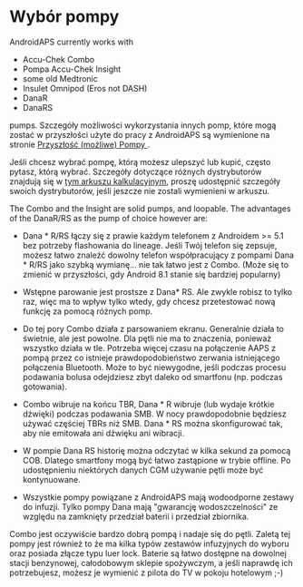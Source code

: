 # Wybór pompy

AndroidAPS currently works with

* Accu-Chek Combo
* Pompa Accu-Chek Insight
* some old Medtronic
* Insulet Omnipod (Eros not DASH)
* DanaR
* DanaRS 

pumps. Szczegóły możliwości wykorzystania innych pomp, które mogą zostać w przyszłości użyte do pracy z AndroidAPS są wymienione na stronie [ Przyszłość (możliwe) Pompy ](Future-possible-Pump-Drivers.md).

Jeśli chcesz wybrać pompę, którą możesz ulepszyć lub kupić, często pytasz, którą wybrać. Szczegóły dotyczące różnych dystrybutorów znajdują się w [tym arkuszu kalkulacyjnym](https://drive.google.com/open?id=1CRfmmjA-0h_9nkRViP3J9FyflT9eu-a8HeMrhrKzKz0), proszę udostępnić szczegóły swoich dystrybutorów, jeśli jeszcze nie zostali wymienieni w arkuszu.

The Combo and the Insight are solid pumps, and loopable. The advantages of the DanaR/RS as the pump of choice however are:

* Dana * R/RS łączy się z prawie każdym telefonem z Androidem >= 5.1 bez potrzeby flashowania do lineage. Jeśli Twój telefon się zepsuje, możesz łatwo znaleźć dowolny telefon współpracujący z pompami Dana * R/RS jako szybką wymianę... nie tak łatwo jest z Combo. (Może się to zmienić w przyszłości, gdy Android 8.1 stanie się bardziej popularny)

* Wstępne parowanie jest prostsze z Dana* RS. Ale zwykle robisz to tylko raz, więc ma to wpływ tylko wtedy, gdy chcesz przetestować nową funkcję za pomocą różnych pomp.

* Do tej pory Combo działa z parsowaniem ekranu. Generalnie działa to świetnie, ale jest powolne. Dla pętli nie ma to znaczenia, ponieważ wszystko działa w tle. Potrzeba więcej czasu na połączenie AAPS z pompą przez co istnieje prawdopodobieństwo zerwania istniejącego połączenia Bluetooth. Może to być niewygodne, jeśli podczas procesu podawania bolusa odejdziesz zbyt daleko od smartfonu (np. podczas gotowania).

* Combo wibruje na końcu TBR, Dana * R wibruje (lub wydaje krótkie dźwięki) podczas podawania SMB. W nocy prawdopodobnie będziesz używać częściej TBRs niż SMB. Dana * RS można skonfigurować tak, aby nie emitowała ani dźwięku ani wibracji.

* W pompie Dana RS historię można odczytać w kilka sekund za pomocą COB. Dlatego smartfony mogą być łatwo zastąpione w trybie offline. Po udostępnieniu niektórych danych CGM używanie pętli może być kontynuowane.

* Wszystkie pompy powiązane z AndroidAPS mają wodoodporne zestawy do infuzji. Tylko pompy Dana mają "gwarancję wodoszczelności" ze względu na zamknięty przedział baterii i przedział zbiornika.

Combo jest oczywiście bardzo dobrą pompą i nadaje się do pętli. Zaletą tej pompy jest również to że ma kilka typów zestawów infuzyjnych do wyboru oraz posiada złącze typu luer lock. Baterie są łatwo dostępne na dowolnej stacji benzynowej, całodobowym sklepie spożywczym, a jeśli naprawdę ich potrzebujesz, możesz je wymienić z pilota do TV w pokoju hotelowym ;-)